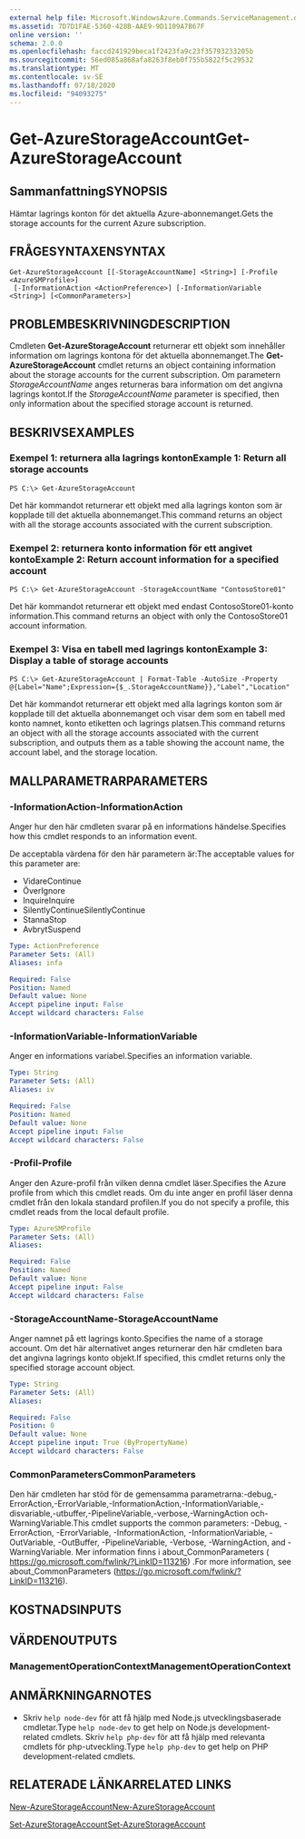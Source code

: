 ```yaml
---
external help file: Microsoft.WindowsAzure.Commands.ServiceManagement.dll-Help.xml
ms.assetid: 7D7D1FAE-5360-428B-AAE9-9D1109A7B67F
online version: ''
schema: 2.0.0
ms.openlocfilehash: faccd241929beca1f2423fa9c23f35793233205b
ms.sourcegitcommit: 56ed085a868afa8263f8eb0f755b5822f5c29532
ms.translationtype: MT
ms.contentlocale: sv-SE
ms.lasthandoff: 07/18/2020
ms.locfileid: "94093275"
---
```

# <span data-ttu-id="8e79a-101">Get-AzureStorageAccount</span><span class="sxs-lookup"><span data-stu-id="8e79a-101">Get-AzureStorageAccount</span></span>

## <span data-ttu-id="8e79a-102">Sammanfattning</span><span class="sxs-lookup"><span data-stu-id="8e79a-102">SYNOPSIS</span></span>
<span data-ttu-id="8e79a-103">Hämtar lagrings konton för det aktuella Azure-abonnemanget.</span><span class="sxs-lookup"><span data-stu-id="8e79a-103">Gets the storage accounts for the current Azure subscription.</span></span>

## <span data-ttu-id="8e79a-104">FRÅGESYNTAXEN</span><span class="sxs-lookup"><span data-stu-id="8e79a-104">SYNTAX</span></span>

```
Get-AzureStorageAccount [[-StorageAccountName] <String>] [-Profile <AzureSMProfile>]
 [-InformationAction <ActionPreference>] [-InformationVariable <String>] [<CommonParameters>]
```

## <span data-ttu-id="8e79a-105">PROBLEMBESKRIVNING</span><span class="sxs-lookup"><span data-stu-id="8e79a-105">DESCRIPTION</span></span>
<span data-ttu-id="8e79a-106">Cmdleten **Get-AzureStorageAccount** returnerar ett objekt som innehåller information om lagrings kontona för det aktuella abonnemanget.</span><span class="sxs-lookup"><span data-stu-id="8e79a-106">The **Get-AzureStorageAccount** cmdlet returns an object containing information about the storage accounts for the current subscription.</span></span>
<span data-ttu-id="8e79a-107">Om parametern *StorageAccountName* anges returneras bara information om det angivna lagrings kontot.</span><span class="sxs-lookup"><span data-stu-id="8e79a-107">If the *StorageAccountName* parameter is specified, then only information about the specified storage account is returned.</span></span>

## <span data-ttu-id="8e79a-108">BESKRIVS</span><span class="sxs-lookup"><span data-stu-id="8e79a-108">EXAMPLES</span></span>

### <span data-ttu-id="8e79a-109">Exempel 1: returnera alla lagrings konton</span><span class="sxs-lookup"><span data-stu-id="8e79a-109">Example 1: Return all storage accounts</span></span>
```
PS C:\> Get-AzureStorageAccount
```

<span data-ttu-id="8e79a-110">Det här kommandot returnerar ett objekt med alla lagrings konton som är kopplade till det aktuella abonnemanget.</span><span class="sxs-lookup"><span data-stu-id="8e79a-110">This command returns an object with all the storage accounts associated with the current subscription.</span></span>

### <span data-ttu-id="8e79a-111">Exempel 2: returnera konto information för ett angivet konto</span><span class="sxs-lookup"><span data-stu-id="8e79a-111">Example 2: Return account information for a specified account</span></span>
```
PS C:\> Get-AzureStorageAccount -StorageAccountName "ContosoStore01"
```

<span data-ttu-id="8e79a-112">Det här kommandot returnerar ett objekt med endast ContosoStore01-konto information.</span><span class="sxs-lookup"><span data-stu-id="8e79a-112">This command returns an object with only the ContosoStore01 account information.</span></span>

### <span data-ttu-id="8e79a-113">Exempel 3: Visa en tabell med lagrings konton</span><span class="sxs-lookup"><span data-stu-id="8e79a-113">Example 3: Display a table of storage accounts</span></span>
```
PS C:\> Get-AzureStorageAccount | Format-Table -AutoSize -Property @{Label="Name";Expression={$_.StorageAccountName}},"Label","Location"
```

<span data-ttu-id="8e79a-114">Det här kommandot returnerar ett objekt med alla lagrings konton som är kopplade till det aktuella abonnemanget och visar dem som en tabell med konto namnet, konto etiketten och lagrings platsen.</span><span class="sxs-lookup"><span data-stu-id="8e79a-114">This command returns an object with all the storage accounts associated with the current subscription, and outputs them as a table showing the account name, the account label, and the storage location.</span></span>

## <span data-ttu-id="8e79a-115">MALLPARAMETRAR</span><span class="sxs-lookup"><span data-stu-id="8e79a-115">PARAMETERS</span></span>

### <span data-ttu-id="8e79a-116">-InformationAction</span><span class="sxs-lookup"><span data-stu-id="8e79a-116">-InformationAction</span></span>
<span data-ttu-id="8e79a-117">Anger hur den här cmdleten svarar på en informations händelse.</span><span class="sxs-lookup"><span data-stu-id="8e79a-117">Specifies how this cmdlet responds to an information event.</span></span>

<span data-ttu-id="8e79a-118">De acceptabla värdena för den här parametern är:</span><span class="sxs-lookup"><span data-stu-id="8e79a-118">The acceptable values for this parameter are:</span></span>

- <span data-ttu-id="8e79a-119">Vidare</span><span class="sxs-lookup"><span data-stu-id="8e79a-119">Continue</span></span>
- <span data-ttu-id="8e79a-120">Över</span><span class="sxs-lookup"><span data-stu-id="8e79a-120">Ignore</span></span>
- <span data-ttu-id="8e79a-121">Inquire</span><span class="sxs-lookup"><span data-stu-id="8e79a-121">Inquire</span></span>
- <span data-ttu-id="8e79a-122">SilentlyContinue</span><span class="sxs-lookup"><span data-stu-id="8e79a-122">SilentlyContinue</span></span>
- <span data-ttu-id="8e79a-123">Stanna</span><span class="sxs-lookup"><span data-stu-id="8e79a-123">Stop</span></span>
- <span data-ttu-id="8e79a-124">Avbryt</span><span class="sxs-lookup"><span data-stu-id="8e79a-124">Suspend</span></span>

```yaml
Type: ActionPreference
Parameter Sets: (All)
Aliases: infa

Required: False
Position: Named
Default value: None
Accept pipeline input: False
Accept wildcard characters: False
```

### <span data-ttu-id="8e79a-125">-InformationVariable</span><span class="sxs-lookup"><span data-stu-id="8e79a-125">-InformationVariable</span></span>
<span data-ttu-id="8e79a-126">Anger en informations variabel.</span><span class="sxs-lookup"><span data-stu-id="8e79a-126">Specifies an information variable.</span></span>

```yaml
Type: String
Parameter Sets: (All)
Aliases: iv

Required: False
Position: Named
Default value: None
Accept pipeline input: False
Accept wildcard characters: False
```

### <span data-ttu-id="8e79a-127">-Profil</span><span class="sxs-lookup"><span data-stu-id="8e79a-127">-Profile</span></span>
<span data-ttu-id="8e79a-128">Anger den Azure-profil från vilken denna cmdlet läser.</span><span class="sxs-lookup"><span data-stu-id="8e79a-128">Specifies the Azure profile from which this cmdlet reads.</span></span>
<span data-ttu-id="8e79a-129">Om du inte anger en profil läser denna cmdlet från den lokala standard profilen.</span><span class="sxs-lookup"><span data-stu-id="8e79a-129">If you do not specify a profile, this cmdlet reads from the local default profile.</span></span>

```yaml
Type: AzureSMProfile
Parameter Sets: (All)
Aliases: 

Required: False
Position: Named
Default value: None
Accept pipeline input: False
Accept wildcard characters: False
```

### <span data-ttu-id="8e79a-130">-StorageAccountName</span><span class="sxs-lookup"><span data-stu-id="8e79a-130">-StorageAccountName</span></span>
<span data-ttu-id="8e79a-131">Anger namnet på ett lagrings konto.</span><span class="sxs-lookup"><span data-stu-id="8e79a-131">Specifies the name of a storage account.</span></span>
<span data-ttu-id="8e79a-132">Om det här alternativet anges returnerar den här cmdleten bara det angivna lagrings konto objekt.</span><span class="sxs-lookup"><span data-stu-id="8e79a-132">If specified, this cmdlet returns only the specified storage account object.</span></span>

```yaml
Type: String
Parameter Sets: (All)
Aliases: 

Required: False
Position: 0
Default value: None
Accept pipeline input: True (ByPropertyName)
Accept wildcard characters: False
```

### <span data-ttu-id="8e79a-133">CommonParameters</span><span class="sxs-lookup"><span data-stu-id="8e79a-133">CommonParameters</span></span>
<span data-ttu-id="8e79a-134">Den här cmdleten har stöd för de gemensamma parametrarna:-debug,-ErrorAction,-ErrorVariable,-InformationAction,-InformationVariable,-disvariable,-utbuffer,-PipelineVariable,-verbose,-WarningAction och-WarningVariable.</span><span class="sxs-lookup"><span data-stu-id="8e79a-134">This cmdlet supports the common parameters: -Debug, -ErrorAction, -ErrorVariable, -InformationAction, -InformationVariable, -OutVariable, -OutBuffer, -PipelineVariable, -Verbose, -WarningAction, and -WarningVariable.</span></span> <span data-ttu-id="8e79a-135">Mer information finns i about_CommonParameters ( https://go.microsoft.com/fwlink/?LinkID=113216) .</span><span class="sxs-lookup"><span data-stu-id="8e79a-135">For more information, see about_CommonParameters (https://go.microsoft.com/fwlink/?LinkID=113216).</span></span>

## <span data-ttu-id="8e79a-136">KOSTNADS</span><span class="sxs-lookup"><span data-stu-id="8e79a-136">INPUTS</span></span>

## <span data-ttu-id="8e79a-137">VÄRDEN</span><span class="sxs-lookup"><span data-stu-id="8e79a-137">OUTPUTS</span></span>

### <span data-ttu-id="8e79a-138">ManagementOperationContext</span><span class="sxs-lookup"><span data-stu-id="8e79a-138">ManagementOperationContext</span></span>

## <span data-ttu-id="8e79a-139">ANMÄRKNINGAR</span><span class="sxs-lookup"><span data-stu-id="8e79a-139">NOTES</span></span>
* <span data-ttu-id="8e79a-140">Skriv `help node-dev` för att få hjälp med Node.js utvecklingsbaserade cmdletar.</span><span class="sxs-lookup"><span data-stu-id="8e79a-140">Type `help node-dev` to get help on Node.js development-related cmdlets.</span></span> <span data-ttu-id="8e79a-141">Skriv `help php-dev` för att få hjälp med relevanta cmdlets för php-utveckling.</span><span class="sxs-lookup"><span data-stu-id="8e79a-141">Type `help php-dev` to get help on PHP development-related cmdlets.</span></span>

## <span data-ttu-id="8e79a-142">RELATERADE LÄNKAR</span><span class="sxs-lookup"><span data-stu-id="8e79a-142">RELATED LINKS</span></span>

[<span data-ttu-id="8e79a-143">New-AzureStorageAccount</span><span class="sxs-lookup"><span data-stu-id="8e79a-143">New-AzureStorageAccount</span></span>](./New-AzureStorageAccount.md)

[<span data-ttu-id="8e79a-144">Set-AzureStorageAccount</span><span class="sxs-lookup"><span data-stu-id="8e79a-144">Set-AzureStorageAccount</span></span>](./Set-AzureStorageAccount.md)


